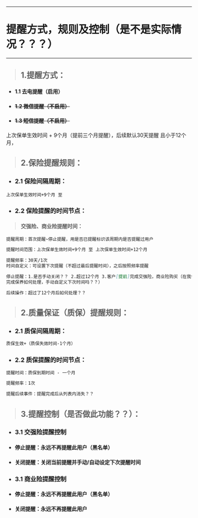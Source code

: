 ---------------------------------------------
# 提醒方式，规则及控制（是不是实际情况？？？）
---------------------------------------------

> ## 1.提醒方式：

* #### 1.1 去电提醒（启用）
* #### ~~1.2 微信提醒（不启用）~~
* #### ~~1.3 短信提醒（不启用）~~
上次保单生效时间 + 9个月（提前三个月提醒），后续默认30天提醒 且小于12个月，
> ## 2.保险提醒规则：

* ### 2.1 保险间隔周期：

```
上次保单生效时间+9个月 至
```
* ### 2.2 保险提醒的时间节点：

> #### 交强险、商业险提醒时间：

```markdown
提醒周期：首次提醒~停止提醒，用是否已提醒标识该周期内是否提醒过用户

提醒时间范围：上次保单生效时间+9个月 至 上次保单生效时间+12个月

提醒频率：30天/1次
时间自定义：可设置下次提醒（不超过最后提醒时间），之后按照频率提醒

停止提醒：1.是否手动关闭？？ 2.超过12个月 3.客户[提前]完成交强险，商业险购买（在我们店完成保养，在别人店
完成保养如何处理，手动自定义下次时间吗？？）

后续操作：超过了12个月后如何处理？？
```

> ## 2.质量保证（质保）提醒规则：

* ### 2.1 质保间隔周期：

```markdown
质保生效+（质保失效时间-1个月）
```
* ### 2.2 质保提醒的时间节点：

```markdown
提醒时间：质保到期时间 - 一个月

提醒频率：1次

提醒后续事件：提醒完成后从列表内消失？？
```

> ## 3.提醒控制（是否做此功能？？）：

* ### 3.1 交强险提醒控制

* #### 停止提醒：永远不再提醒此用户（黑名单）
* #### 关闭提醒：关闭当前提醒并手动/自动设定下次提醒时间
* ### 3.1 商业险提醒控制

* #### 停止提醒：永远不再提醒此用户（黑名单）
* #### 关闭提醒：永远不再提醒此用户


